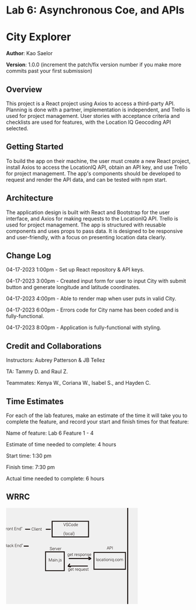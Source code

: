 # Lab 6: Asynchronous Coe, and APIs

# City Explorer

**Author**: Kao Saelor

**Version**: 1.0.0 (increment the patch/fix version number if you make more commits past your first submission)

## Overview
This project is a React project using Axios to access a third-party API. Planning is done with a partner, implementation is independent, and Trello is used for project management. User stories with acceptance criteria and checklists are used for features, with the Location IQ Geocoding API selected. 

## Getting Started
To build the app on their machine, the user must create a new React project, install Axios to access the LocationIQ API, obtain an API key, and use Trello for project management. The app's components should be developed to request and render the API data, and can be tested with npm start.

## Architecture
The application design is built with React and Bootstrap for the user interface, and Axios for making requests to the LocationIQ API. Trello is used for project management. The app is structured with reusable components and uses props to pass data. It is designed to be responsive and user-friendly, with a focus on presenting location data clearly.

## Change Log
04-17-2023 1:00pm - Set up React repository & API keys.

04-17-2023 3:00pm - Created input form for user to input City with submit button and generate longitude and latitude coordinates. 

04-17-2023 4:00pm - Able to render map when user puts in valid City.

04-17-2023 6:00pm - Errors code for City name has been coded and is fully-functional.

04-17-2023 8:00pm - Application is fully-functional with styling. 

## Credit and Collaborations
Instructors: Aubrey Patterson & JB Tellez

TA: Tammy D. and Raul Z.

Teammates: Kenya W., Coriana W., Isabel S., and Hayden C. 


## Time Estimates

For each of the lab features, make an estimate of the time it will take you to complete the feature, and record your start and finish times for that feature:

Name of feature: Lab 6 Feature 1 - 4

Estimate of time needed to complete: 4 hours

Start time: 1:30 pm

Finish time: 7:30 pm

Actual time needed to complete: 6 hours

## WRRC
![WRRC](./src/image_360.png)